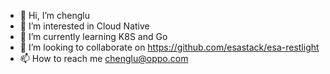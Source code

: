 - 👋 Hi, I’m chenglu
- 👀 I’m interested in Cloud Native
- 🌱 I’m currently learning K8S and Go
- 💞️ I’m looking to collaborate on https://github.com/esastack/esa-restlight
- 📫 How to reach me chenglu@oppo.com

<!---
oppo-chenglu/oppo-chenglu is a ✨ special ✨ repository because its `README.md` (this file) appears on your GitHub profile.
You can click the Preview link to take a look at your changes.
--->
